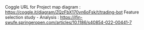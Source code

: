 Coggle URL for Project map diagram : https://coggle.it/diagram/ZQzFbX170vn6oFsk/t/trading-bot
Feature selection study - Analysis : https://jfin-swufe.springeropen.com/articles/10.1186/s40854-022-00441-7